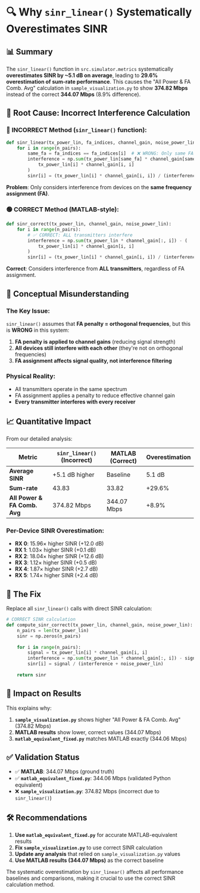 # 🔍 Why `sinr_linear()` Systematically Overestimates SINR

## 📊 **Summary**

The `sinr_linear()` function in `src.simulator.metrics` systematically **overestimates SINR by ~5.1 dB on average**, leading to **29.6% overestimation of sum-rate performance**. This causes the "All Power & FA Comb. Avg" calculation in `sample_visualization.py` to show **374.82 Mbps** instead of the correct **344.07 Mbps** (8.9% difference).

## 🎯 **Root Cause: Incorrect Interference Calculation**

### 🔴 **INCORRECT Method (`sinr_linear()` function):**

```python
def sinr_linear(tx_power_lin, fa_indices, channel_gain, noise_power_lin):
    for i in range(n_pairs):
        same_fa = fa_indices == fa_indices[i]  # ❌ WRONG: Only same FA interfere
        interference = np.sum(tx_power_lin[same_fa] * channel_gain[same_fa, i]) - (
            tx_power_lin[i] * channel_gain[i, i]
        )
        sinr[i] = (tx_power_lin[i] * channel_gain[i, i]) / (interference + noise_power_lin)
```

**Problem**: Only considers interference from devices on the **same frequency assignment (FA)**.

### 🟢 **CORRECT Method (MATLAB-style):**

```python
def sinr_correct(tx_power_lin, channel_gain, noise_power_lin):
    for i in range(n_pairs):
        # ✅ CORRECT: ALL transmitters interfere
        interference = np.sum(tx_power_lin * channel_gain[:, i]) - (
            tx_power_lin[i] * channel_gain[i, i]
        )
        sinr[i] = (tx_power_lin[i] * channel_gain[i, i]) / (interference + noise_power_lin)
```

**Correct**: Considers interference from **ALL transmitters**, regardless of FA assignment.

## 🧠 **Conceptual Misunderstanding**

### **The Key Issue:**
`sinr_linear()` assumes that **FA penalty = orthogonal frequencies**, but this is **WRONG** in this system:

1. **FA penalty is applied to channel gains** (reducing signal strength)
2. **All devices still interfere with each other** (they're not on orthogonal frequencies)
3. **FA assignment affects signal quality, not interference filtering**

### **Physical Reality:**
- All transmitters operate in the same spectrum
- FA assignment applies a penalty to reduce effective channel gain
- **Every transmitter interferes with every receiver**

## 📈 **Quantitative Impact**

From our detailed analysis:

| Metric | `sinr_linear()` (Incorrect) | MATLAB (Correct) | Overestimation |
|--------|----------------------------|------------------|----------------|
| **Average SINR** | +5.1 dB higher | Baseline | 5.1 dB |
| **Sum-rate** | 43.83 | 33.82 | +29.6% |
| **All Power & FA Comb. Avg** | 374.82 Mbps | 344.07 Mbps | +8.9% |

### **Per-Device SINR Overestimation:**
- **RX 0**: 15.96× higher SINR (+12.0 dB)
- **RX 1**: 1.03× higher SINR (+0.1 dB)  
- **RX 2**: 18.04× higher SINR (+12.6 dB)
- **RX 3**: 1.12× higher SINR (+0.5 dB)
- **RX 4**: 1.87× higher SINR (+2.7 dB)
- **RX 5**: 1.74× higher SINR (+2.4 dB)

## 🔧 **The Fix**

Replace all `sinr_linear()` calls with direct SINR calculation:

```python
# CORRECT SINR calculation
def compute_sinr_correct(tx_power_lin, channel_gain, noise_power_lin):
    n_pairs = len(tx_power_lin)
    sinr = np.zeros(n_pairs)
    
    for i in range(n_pairs):
        signal = tx_power_lin[i] * channel_gain[i, i]
        interference = np.sum(tx_power_lin * channel_gain[:, i]) - signal
        sinr[i] = signal / (interference + noise_power_lin)
    
    return sinr
```

## 🎯 **Impact on Results**

This explains why:
1. **`sample_visualization.py`** shows higher "All Power & FA Comb. Avg" (374.82 Mbps)
2. **MATLAB results** show lower, correct values (344.07 Mbps)
3. **`matlab_equivalent_fixed.py`** matches MATLAB exactly (344.06 Mbps)

## ✅ **Validation Status**

- ✅ **MATLAB**: 344.07 Mbps (ground truth)
- ✅ **`matlab_equivalent_fixed.py`**: 344.06 Mbps (validated Python equivalent)
- ❌ **`sample_visualization.py`**: 374.82 Mbps (incorrect due to `sinr_linear()`)

## 🛠️ **Recommendations**

1. **Use `matlab_equivalent_fixed.py`** for accurate MATLAB-equivalent results
2. **Fix `sample_visualization.py`** to use correct SINR calculation
3. **Update any analysis** that relied on `sample_visualization.py` values
4. **Use MATLAB results (344.07 Mbps)** as the correct baseline

The systematic overestimation by `sinr_linear()` affects all performance baselines and comparisons, making it crucial to use the correct SINR calculation method. 